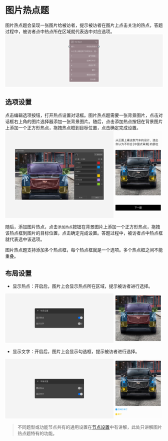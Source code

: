 ```index

```

```tag

```

```summary

```
# 图片热点题

图片热点题会呈现一张图片给被访者，提示被访者在图片上点击关注的热点，答题过程中，被访者点中热点所在区域就代表选中对应选项。
<img src='../../assets/snapshots/node/hot-spot/node.png'>

## 选项设置

点击编辑选项按钮，打开热点设置对话框。图片热点题需要一张背景图片，点击对话框右上角的图片选择器添加一张背景图片。随后，点击添加热点按钮在背景图片上添加一个正方形热点，拖拽热点框到目标位置，点击确定完成设置。
<img src='../../assets/snapshots/node/hot-spot/popup.png'>

随后，添加图片热点，点击`添加热点`按钮在背景图片上添加一个正方形热点，拖拽该热点框到图片的目标位置，点击确定完成设置。答题过程中，被访者点中热点框就代表选中该选项。

图片热点题支持添加多个热点框，每个热点框就是一个选项。多个热点框之间不能重叠。

## 布局设置

+ 显示热点：开启后，图片上会显示热点所在区域，提示被访者进行选择。
<img src='../../assets/snapshots/node/hot-spot/show.png'>

+ 显示文字：开启后，图片上会显示勾选框，提示被访者进行选择。
<img src='../../assets/snapshots/node/hot-spot/label.png'>

> 不同题型或功能节点共有的通用设置在[节点设置](../node-setting/concept.md)中有讲解，此处只讲解图片热点题特有的功能。